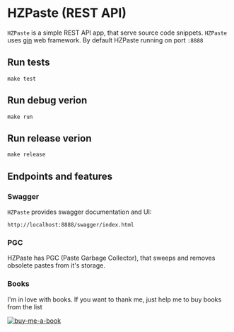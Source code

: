 # HZPaste (REST API)

`HZPaste` is a simple REST API app, that serve source code snippets.
`HZPaste` uses [gin](https://github.com/gin-gonic/gin) web framework.
By default HZPaste running on port `:8888`

## Run tests
```
make test
```

## Run debug verion
```
make run
```

## Run release verion
```
make release
```

## Endpoints and features

### Swagger
`HZPaste` provides swagger documentation and UI:
```
http://localhost:8888/swagger/index.html
```

### PGC
HZPaste has PGC (Paste Garbage Collector), that sweeps and removes obsolete
pastes from it's storage.

### Books
I'm in love with books. If you want to thank me, just help me to buy books from the list

[![buy-me-a-book](https://img.shields.io/badge/Amazon-Buy%20me%20a%20book-important)](https://www.amazon.com/hz/wishlist/ls/3NSSXQK5CTS8N?ref_=wl_share)
